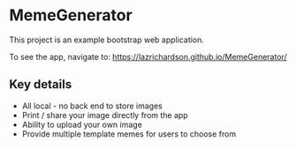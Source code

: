 # MemeGenerator
This project is an example bootstrap web application. 

To see the app, navigate to: https://lazrichardson.github.io/MemeGenerator/ 

## Key details
* All local - no back end to store images
* Print / share your image directly from the app
* Ability to upload your own image
* Provide multiple template memes for users to choose from
